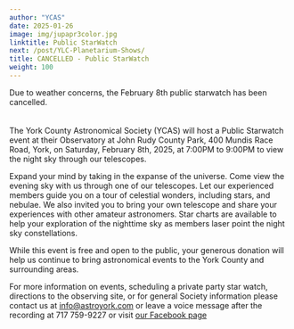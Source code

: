 ```yaml
---
author: "YCAS"
date: 2025-01-26
image: img/jupapr3color.jpg
linktitle: Public StarWatch
next: /post/YLC-Planetarium-Shows/
title: CANCELLED - Public StarWatch
weight: 100
---
```


Due to weather concerns, the February 8th public starwatch has been cancelled.
<br><br><br>
The York County Astronomical Society (YCAS) will host a Public Starwatch event at their Observatory at John Rudy County Park, 400 Mundis Race Road, York, on Saturday, February 8th, 2025, at 7:00PM to 9:00PM to view the night sky through our telescopes.

Expand your mind by taking in the expanse of the universe. Come view the evening sky with us through one of our telescopes. Let our experienced members guide you on a tour of celestial wonders, including stars, and nebulae. We also invited you to bring your own telescope and share your experiences with other amateur astronomers. Star charts are available to help your exploration of the nighttime sky as members laser point the night sky constellations. 

While this event is free and open to the public, your generous donation will help us continue to bring astronomical events to the York County and surrounding areas.

For more information on events, scheduling a private party star watch, directions to the observing site, or for general Society information please contact us at <a href="mailto:info@astroyork.com"><font color="#FFCC66">info@astroyork.com</font></a> or leave a voice message after the recording at 717 759-9227 or visit [our Facebook page](https://www.facebook.com/astroyork)